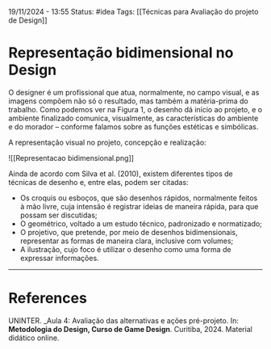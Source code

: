 19/11/2024 - 13:55
Status: #idea
Tags: [[Técnicas para Avaliação do projeto de Design]]

# Representação bidimensional no Design

O designer é um profissional que atua, normalmente, no campo visual, e as imagens compõem não só o resultado, mas também a matéria-prima do trabalho. Como podemos ver na Figura 1, o desenho dá início ao projeto, e o ambiente finalizado comunica, visualmente, as características do ambiente e do morador – conforme falamos sobre as funções estéticas e simbólicas. 

A representação visual no projeto, concepção e realização:

![[Representacao bidimensional.png]]

Ainda de acordo com Silva et al. (2010), existem diferentes tipos de técnicas de desenho e, entre elas, podem ser citadas: 
- Os croquis ou esboços, que são desenhos rápidos, normalmente feitos à mão livre, cuja intensão é registrar ideias de maneira rápida, para que possam ser discutidas; 
-  O geométrico, voltado a um estudo técnico, padronizado e normatizado; 
- O projetivo, que pretende, por meio de desenhos bidimensionais, representar as formas de maneira clara, inclusive com volumes; 
- A ilustração, cujo foco é utilizar o desenho como uma forma de expressar informações.


---

# References

UNINTER.  _Aula 4: Avaliação das alternativas e ações pré-projeto. In: **Metodologia do Design, Curso de Game Design**. Curitiba, 2024. Material didático online.